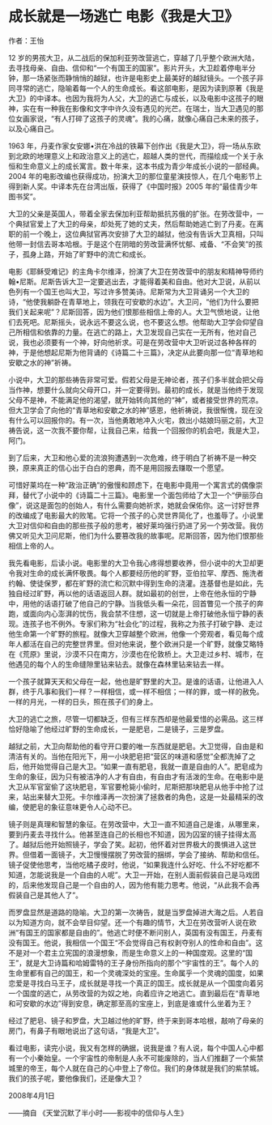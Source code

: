 # 成长就是一场逃亡 电影《我是大卫》

作者：王怡

12 岁的男孩大卫，从二战后的保加利亚劳改营逃亡，穿越了几乎整个欧洲大陆，去寻找母亲、自由、信仰和“一个有国王的国家”。影片开头，大卫趁着停电半分钟，那一场紧张而静悄悄的越狱，也许是电影史上最美好的越狱镜头。一个孩子非同寻常的逃亡，隐喻着每一个人的生命成长。看这部电影，是因为读到原著《我是大卫》的中译本。也因为我将为人父，大卫的逃亡与成长，以及电影中这孩子的眼神，实在有一种我在影像和文字中许久没有遇见的光芒。在瑞士，当大卫遇见的那位女画家说，“有人打碎了这孩子的灵魂”。我的心痛，就像心痛自己未来的孩子，以及心痛自己。

1963 年，丹麦作家女安娜•洪在冷战的铁幕下创作出《我是大卫》，将一场从东欧到北欧的地理意义上和政治意义上的逃亡，超越人类的世代，而描绘成一个关于永恒和生命意义上的成长寓言。数十年来，这本书成为青少年成长小说的一部经典。2004 年的电影改编也获得成功，扮演大卫的那位童星演技惊人，在几个电影节上得到新人奖。中译本先在台湾出版，获得了《中国时报》2005 年的“最佳青少年图书奖”。

大卫的父亲是英国人，带着全家去保加利亚帮助抵抗苏俄的扩张。在劳改营中，一个典狱官爱上了大卫的母亲，却处死了她的丈夫，然后帮助她逃亡到了丹麦。在离职的前一个晚上，这位典狱官再次安排了大卫的越狱，他没有告诉大卫真相，只叫他带一封信去哥本哈根。于是这个在阴暗的劳改营满怀忧郁、戒备、“不会笑”的孩子，孤身上路，开始了旷野中的流亡和成长。

电影《耶稣受难记》的主角卡尔维泽，扮演了大卫在劳改营中的朋友和精神导师约翰•尼斯。尼斯告诉大卫一定要逃出去，才能得着美和自由。他对大卫说，从前以色列有一个国王也叫大卫，写过许多赞美诗。尼斯常为大卫背诵另一个大卫的诗，“他使我躺卧在青草地上，领我在可安歇的水边”。大卫问，“他们为什么要把我们关起来呢”？尼斯回答，因为他们恨那些相信上帝的人。大卫气愤地说，让他们去死吧。尼斯摇头，说永远不要这么说，也不要这么想。他帮助大卫学会仰望自己所相信和依靠的力量。在逃亡的路上，大卫发现自己实在一无所有，他对自己说，我也必须要有一个神，好向他祈求。可是在劳改营中大卫听说过各种各样的神，于是他想起尼斯为他背诵的《诗篇二十三篇》，决定从此要向那一位“青草地和安歇之水的神”祈祷。

小说中，大卫的那些祷告非常可爱。假若父母是无神论者，孩子们多半就会把父母当作神，想要什么就向父母开口，并一定要得到。最初的成长，就是当他终于发现父母不是神，不能满足他的渴望，就开始转向其他的“神”，或者接受世界的荒凉。但大卫学会了向他的“青草地和安歇之水的神”感恩，他祈祷说，我很惭愧，现在没有什么可以回报你的。有一次，当他勇敢地冲入火宅，救出小姑娘玛丽之前，大卫祷告说，这一次我不要你帮，让我自己来，给我一个回报你的机会吧，我是大卫，阿门。

到了后来，大卫和他心爱的流浪狗遭遇到一次危难，终于明白了祈祷不是一种交换，原来真正的信心出于白白的恩典，而不是用回报去赚取一个愿望。

可惜好莱坞在一种“政治正确”的傲慢和顾虑下，在电影中竟用一个寓言式的偶像崇拜，替代了小说中的《诗篇二十三篇》。电影里一个面包师给了大卫一个“伊丽莎白像”，说这是面包的创始人，有什么需要向她祈求，她就会保佑你。这一讨好世界的改编成了电影最大的败笔。它将一个孩子的心灵世界简化了，也羞辱了。小说里大卫对信仰和自由的那些孩子般的思考，被好莱坞强行扔进了另一个劳改营。我仿佛又听见大卫问尼斯，他们为什么要篡改我的故事呢。尼斯回答，因为他们恨那些相信上帝的人。

我先看电影，后读小说。电影里的大卫令我心疼得想要收养，但小说中的大卫却更令我对生命的成长满怀敬畏。每个人都要经历他的旷野，亚伯拉罕、摩西、施洗者约翰、使徒保罗，都在旷野的流亡和沉默中得到生命的浇灌。连基督也是如此，先独自经过旷野，再以他的话语返回人群。就如最初的创世，上帝在他永恒的宁静中，用他的话语打破了他自己的宁静。当我低头看一朵花，回首瞥见一个孩子的奔跑，或面向内心澎湃的忧伤，我会禁不住想，这一切就是上帝打破他永恒宁静的表现。连孩子也不例外。专家们称为“社会化”的过程，我称之为孩子打破宁静、走过他生命第一个旷野的旅程。就像大卫穿越整个欧洲，他像一个旁观者，看见每个成年人都活在自己的完整世界里。但对他来说，整个欧洲只是一个旷野，就像艾略特在《荒原》里说，沙漠不只在南方，沙漠也在伦敦桥上。大卫走过乡村、城市，在他遇见的每个人的生命缝隙里钻来钻去。就像在森林里钻来钻去一样。

一个孩子就算天天和父母在一起，他也是旷野里的大卫。是谁的话语，让他进入人群，终于凡事和我们一样？一样相信，或一样不相信；一样的罪，或一样的赦免。一样的月光，一样的日头，照在孩子们的身上。

大卫的逃亡之旅，尽管一切都缺乏，但有三样东西却是他最爱惜的必需品。这三样恰好隐喻了他经过旷野的生命成长，一是肥皂，二是镜子，三是罗盘。

越狱之前，大卫向帮助他的看守开口要的唯一东西就是肥皂。大卫觉得，自由是和清洁有关的。当他在阳光下，用一小块肥皂把“营区的味道和感觉”全都洗掉了之后，他开始觉得自己是大卫。“如果一直有肥皂，我就一直是自由的人”。肥皂成为生命的象征，因为只有被洁净的人才有自由，有自由才有活泼的生命。在电影中是大卫从军官室偷了这块肥皂，军官要枪毙小偷时，尼斯把那块肥皂从他手中抢了过来，站出来替大卫死。卡尔维泽再一次扮演了拯救者的角色，这是一处最精采的改编，使肥皂的象征意味更令人心动不已。

镜子则是真理和智慧的象征。在劳改营中，大卫一直不知道自己是谁，从哪里来，要到丹麦去寻找什么。他甚至连自己的长相也不知道，因为囚室的镜子挂得太高了。越狱后他开始照镜子，学会了笑。起初，他怀着对世界极大的畏惧进入这世界。但借着一面镜子，大卫慢慢摆脱了劳改营的捆绑，学会了接纳、帮助和信任。镜子促使他思考，当他吃橘子皮时，他说，“如果我连什么好吃、什么不好吃都不知道，怎能说我是一个自由的人呢”。大卫一开始，在别人面前假装自己是马戏团的，后来他发现自己是一个自由的人，因为他有能力思考。他说，“从此我不会再假装自己是其他人了”。

而罗盘显然是道路的隐喻。大卫的第一次祷告，就是当罗盘掉进大海之后。人若自以为知道方向，就不会举目仰望。还一个有趣的情节，大卫在劳改营听人说在欧洲“有国王的国家都是自由的”。他逃亡时便不断问别人，英国有没有国王，丹麦有没有国王。他说，我相信一个国王“不会觉得自己有权剥夺别人的性命和自由”。这不是对一个君主立宪国的浪漫想象，而是生命意义上的一种国度观。这里的“国王”，就是大卫诗篇和哈姆雷特的王子身份所指向的那个“宇宙性的王”。每个人的生命里都有自己的国王，和一个灵魂深处的宝座。生命属乎一个灵魂的国度，如果恋爱是寻找白马王子，成长就是寻找一个真正的国王。成长就是从一个国度向着另一个国度的逃亡，从劳改营的为奴之地，向着应许之地逃亡。直到最后在“青草地和可安歇的水边”得到安息，确定那至高的宝座上，到底是谁或什么坐着为王？

经过了肥皂、镜子和罗盘，大卫越过他的旷野，终于来到哥本哈根，敲响了母亲的房门，有鼻子有眼地说出了这句话，“我是大卫”。

看过电影，读完小说，我又有怎样的确据，说我是谁？有人说，每个中国人心中都有一个小秦始皇。一个宇宙性的帝制是人永不可能废除的，当人们推翻了一个紫禁城里的帝王，每个人就在自己的心中登上了帝位。我们的身体就是我们的紫禁城。我们的孩子呢，要他像我们，还是像大卫？

 

2008年4月1日

——摘自 《天堂沉默了半小时——影视中的信仰与人生》
